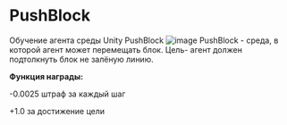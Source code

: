 # PushBlock

Обучение агента среды Unity PushBlock
![image](https://github.com/TatianaVoronich/PushBlock/assets/35915308/27e9387d-b08e-49a8-b5d1-b5564373d490)
PushBlock - среда, в которой агент может перемещать блок.
Цель- агент должен подтолкнуть блок не залёную линию.

**Функция награды:**

-0.0025 штраф за каждый шаг

+1.0 за достижение цели



